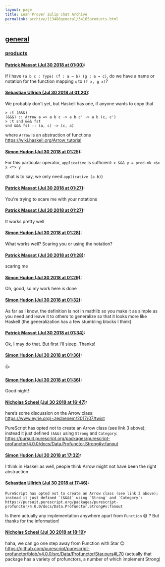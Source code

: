 ```yaml
---
layout: page
title: Lean Prover Zulip Chat Archive 
permalink: archive/113488general/34165products.html
---
```


## [general](index.html)
### [products](34165products.html)

#### [Patrick Massot (Jul 30 2018 at 01:00)](https://leanprover.zulipchat.com/#narrow/stream/113488-general/topic/products/near/130544059):
If I have `(a b c : Type) (f : a → b) (g : a → c)`, do we have a name or notation for the function mapping `x` to `(f x, g x)`?

#### [Sebastian Ullrich (Jul 30 2018 at 01:20)](https://leanprover.zulipchat.com/#narrow/stream/113488-general/topic/products/near/130545155):
We probably don't yet, but Haskell has one, if anyone wants to copy that
```
> :t (&&&)
(&&&) :: Arrow a => a b c -> a b c' -> a b (c, c')
> :t snd &&& fst
snd &&& fst :: (a, c) -> (c, a)
```
where `Arrow` is an abstraction of functions https://wiki.haskell.org/Arrow_tutorial

#### [Simon Hudon (Jul 30 2018 at 01:25)](https://leanprover.zulipchat.com/#narrow/stream/113488-general/topic/products/near/130545270):
For this particular operator, `applicative` is sufficient: `x &&& y = prod.mk <$> x <*> y` 

(that is to say, we only need `applicative (a b)`)

#### [Patrick Massot (Jul 30 2018 at 01:27)](https://leanprover.zulipchat.com/#narrow/stream/113488-general/topic/products/near/130545321):
You're trying to scare me with your notations

#### [Patrick Massot (Jul 30 2018 at 01:27)](https://leanprover.zulipchat.com/#narrow/stream/113488-general/topic/products/near/130545322):
It works pretty well

#### [Simon Hudon (Jul 30 2018 at 01:28)](https://leanprover.zulipchat.com/#narrow/stream/113488-general/topic/products/near/130545369):
What works well? Scaring you or using the notation?

#### [Patrick Massot (Jul 30 2018 at 01:28)](https://leanprover.zulipchat.com/#narrow/stream/113488-general/topic/products/near/130545371):
scaring me

#### [Simon Hudon (Jul 30 2018 at 01:29)](https://leanprover.zulipchat.com/#narrow/stream/113488-general/topic/products/near/130545382):
Oh, good, so my work here is done

#### [Simon Hudon (Jul 30 2018 at 01:32)](https://leanprover.zulipchat.com/#narrow/stream/113488-general/topic/products/near/130545488):
As far as I know, the definition is not in mathlib so you make it as simple as you need and leave it to others to generalize so that it looks more like Haskell (the generalization has a few stumbling blocks I think)

#### [Patrick Massot (Jul 30 2018 at 01:34)](https://leanprover.zulipchat.com/#narrow/stream/113488-general/topic/products/near/130545538):
Ok, I may do that. But first I'll sleep. Thanks!

#### [Simon Hudon (Jul 30 2018 at 01:36)](https://leanprover.zulipchat.com/#narrow/stream/113488-general/topic/products/near/130545596):
:+1:

#### [Simon Hudon (Jul 30 2018 at 01:36)](https://leanprover.zulipchat.com/#narrow/stream/113488-general/topic/products/near/130545597):
Good night!

#### [Nicholas Scheel (Jul 30 2018 at 16:47)](https://leanprover.zulipchat.com/#narrow/stream/113488-general/topic/products/near/130583767):
here’s some discussion on the Arrow class: https://www.eyrie.org/~zednenem/2017/07/twist

PureScript has opted not to create an Arrow class (see link 3 above); instead it just defined `(&&&)` using `Strong` and `Category`: https://pursuit.purescript.org/packages/purescript-profunctor/4.0.0/docs/Data.Profunctor.Strong#v:fanout

#### [Simon Hudon (Jul 30 2018 at 17:32)](https://leanprover.zulipchat.com/#narrow/stream/113488-general/topic/products/near/130586742):
I think in Haskell as well, people think Arrow might not have been the right abstraction

#### [Sebastian Ullrich (Jul 30 2018 at 17:46)](https://leanprover.zulipchat.com/#narrow/stream/113488-general/topic/products/near/130587542):
```quote
PureScript has opted not to create an Arrow class (see link 3 above); instead it just defined `(&&&)` using `Strong` and `Category`: https://pursuit.purescript.org/packages/purescript-profunctor/4.0.0/docs/Data.Profunctor.Strong#v:fanout
```
Is there actually any implementation anywhere apart from `Function` :sweat_smile: ? But thanks for the information!

#### [Nicholas Scheel (Jul 30 2018 at 18:19)](https://leanprover.zulipchat.com/#narrow/stream/113488-general/topic/products/near/130589452):
haha, we can go one step away from Function with Star :wink: https://github.com/purescript/purescript-profunctor/blob/v4.0.0/src/Data/Profunctor/Star.purs#L70 (actually that package has a variety of profunctors, a number of which implement Strong)

